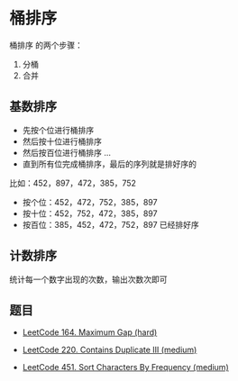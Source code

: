 # 桶排序

桶排序 的两个步骤：

1. 分桶
2. 合并

## 基数排序

- 先按个位进行桶排序
- 然后按十位进行桶排序
- 然后按百位进行桶排序
...
- 直到所有位完成桶排序，最后的序列就是排好序的 

比如：452，897，472，385，752

- 按个位：452，472，752，385，897
- 按十位：452，752，472，385，897
- 按百位：385，452，472，752，897 已经排好序

## 计数排序

统计每一个数字出现的次数，输出次数次即可

## 题目

- [LeetCode 164. Maximum Gap (hard)](./problems/101-200/164.maximum-gap.md)

- [LeetCode 220. Contains Duplicate III (medium)](./problems/201-300/220.contains-duplicate-iii.md)

- [LeetCode 451. Sort Characters By Frequency (medium)](./problems/401-500/451.sort-characters-by-frequency.md)
